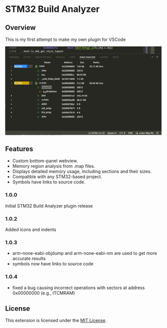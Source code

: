 # STM32 Build Analyzer

## Overview

This is my first attempt to make my own plugin for VSCode

![Main view](images/2.JPG)

## Features

* Custom bottom-panel webview.
* Memory region analysis from .map files.
* Displays detailed memory usage, including sections and their sizes.
* Compatible with any STM32-based project.
* Symbols have links to source code.


### 1.0.0

Initial STM32 Build Analyzer plugin release

### 1.0.2

Added icons and indents

### 1.0.3

- arm-none-eabi-objdump and arm-none-eabi-nm are used to get more accurate results
- symbols now have links to source code

### 1.0.4
- fixed a bug causing incorrect operations with sectors at address 0x00000000 (e.g., ITCMRAM)

## License

This extension is licensed under the [MIT License](LICENSE).
